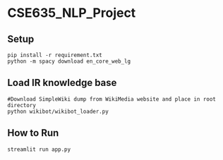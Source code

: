 # CSE635_NLP_Project

## Setup

```
pip install -r requirement.txt
python -m spacy download en_core_web_lg
```
## Load IR knowledge base
```
#Download SimpleWiki dump from WikiMedia website and place in root directory
python wikibot/wikibot_loader.py
```

## How to Run
```
streamlit run app.py
```
